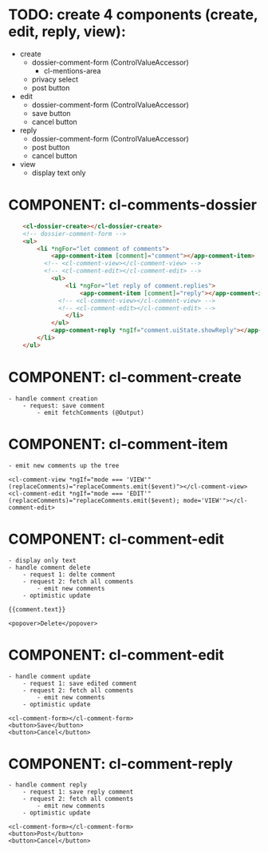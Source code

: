 

TODO: create 4 components (create, edit, reply, view):
======================================================

- create
    - dossier-comment-form (ControlValueAccessor)
        - cl-mentions-area
    - privacy select 
    - post button
- edit
    - dossier-comment-form (ControlValueAccessor)
    - save button
    - cancel button
- reply
    - dossier-comment-form (ControlValueAccessor)
    - post button
    - cancel button
- view
    - display text only



COMPONENT: cl-comments-dossier      
==========================
```html
    <cl-dossier-create></cl-dossier-create>
    <!-- dossier-comment-form -->
    <ul>
        <li *ngFor="let comment of comments">
            <app-comment-item [comment]="comment"></app-comment-item>
          <!-- <cl-comment-view></cl-comment-view> -->
          <!-- <cl-comment-edit></cl-comment-edit> -->
            <ul>
                <li *ngFor="let reply of comment.replies">
                    <app-comment-item [comment]="reply"></app-comment-item>
              <!-- <cl-comment-view></cl-comment-view> -->
              <!-- <cl-comment-edit></cl-comment-edit> -->
                </li>
            </ul>
            <app-comment-reply *ngIf="comment.uiState.showReply"></app-comment-reply>
        </li>
    </ul>
```

COMPONENT: cl-comment-create
==========================

    - handle comment creation
        - request: save comment
            - emit fetchComments (@Output)


COMPONENT: cl-comment-item
==========================

    - emit new comments up the tree

    <cl-comment-view *ngIf="mode === 'VIEW'" (replaceComments)="replaceComments.emit($event)"></cl-comment-view>
    <cl-comment-edit *ngIf="mode === 'EDIT'" (replaceComments)="replaceComments.emit($event); mode='VIEW'"></cl-comment-edit>

COMPONENT: cl-comment-edit
==========================

    - display only text
    - handle comment delete
        - request 1: delte comment
        - request 2: fetch all comments
            - emit new comments 
        - optimistic update    
            
    {{comment.text}}

    <popover>Delete</popover>

COMPONENT: cl-comment-edit
==========================

    - handle comment update
        - request 1: save edited comment 
        - request 2: fetch all comments 
            - emit new comments       
        - optimistic update    

    <cl-comment-form></cl-comment-form>
    <button>Save</button>
    <button>Cancel</button>

COMPONENT: cl-comment-reply
===========================

    - handle comment reply
        - request 1: save reply comment 
        - request 2: fetch all comments
            - emit new comments      
        - optimistic update 

    <cl-comment-form></cl-comment-form>
    <button>Post</button>
    <button>Cancel</button>